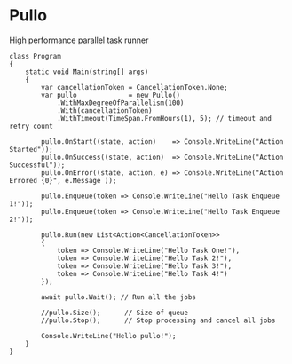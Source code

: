 # Pullo
High performance parallel task runner

    class Program
    {
        static void Main(string[] args)
        {
            var cancellationToken = CancellationToken.None;
            var pullo             = new Pullo()
                .WithMaxDegreeOfParallelism(100)
                .With(cancellationToken) 
                .WithTimeout(TimeSpan.FromHours(1), 5); // timeout and retry count

            pullo.OnStart((state, action)    => Console.WriteLine("Action Started"));
            pullo.OnSuccess((state, action)  => Console.WriteLine("Action Successful"));
            pullo.OnError((state, action, e) => Console.WriteLine("Action Errored {0}", e.Message ));
            
            pullo.Enqueue(token => Console.WriteLine("Hello Task Enqueue 1!"));
            pullo.Enqueue(token => Console.WriteLine("Hello Task Enqueue 2!"));

            pullo.Run(new List<Action<CancellationToken>>
            {
                token => Console.WriteLine("Hello Task One!"),
                token => Console.WriteLine("Hello Task 2!"),
                token => Console.WriteLine("Hello Task 3!"),
                token => Console.WriteLine("Hello Task 4!")
            });
            
            await pullo.Wait(); // Run all the jobs

            //pullo.Size();      // Size of queue
            //pullo.Stop();      // Stop processing and cancel all jobs

            Console.WriteLine("Hello pullo!");
        }
    }
